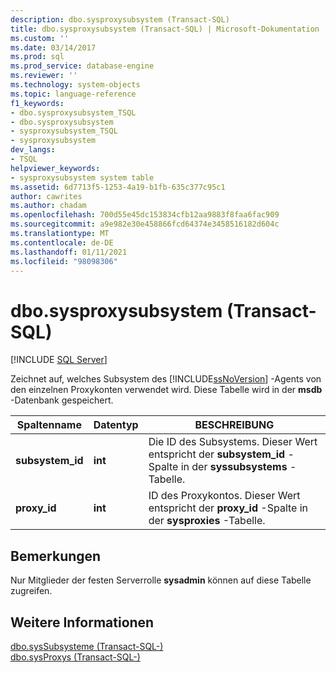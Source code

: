 ```yaml
---
description: dbo.sysproxysubsystem (Transact-SQL)
title: dbo.sysproxysubsystem (Transact-SQL) | Microsoft-Dokumentation
ms.custom: ''
ms.date: 03/14/2017
ms.prod: sql
ms.prod_service: database-engine
ms.reviewer: ''
ms.technology: system-objects
ms.topic: language-reference
f1_keywords:
- dbo.sysproxysubsystem_TSQL
- dbo.sysproxysubsystem
- sysproxysubsystem_TSQL
- sysproxysubsystem
dev_langs:
- TSQL
helpviewer_keywords:
- sysproxysubsystem system table
ms.assetid: 6d7713f5-1253-4a19-b1fb-635c377c95c1
author: cawrites
ms.author: chadam
ms.openlocfilehash: 700d55e45dc153834cfb12aa9883f8faa6fac909
ms.sourcegitcommit: a9e982e30e458866fcd64374e3458516182d604c
ms.translationtype: MT
ms.contentlocale: de-DE
ms.lasthandoff: 01/11/2021
ms.locfileid: "98098306"
---
```

# <a name="dbosysproxysubsystem-transact-sql"></a>dbo.sysproxysubsystem (Transact-SQL)
[!INCLUDE [SQL Server](../../includes/applies-to-version/sqlserver.md)]

  Zeichnet auf, welches Subsystem des [!INCLUDE[ssNoVersion](../../includes/ssnoversion-md.md)] -Agents von den einzelnen Proxykonten verwendet wird. Diese Tabelle wird in der **msdb** -Datenbank gespeichert.  
  
|Spaltenname|Datentyp|BESCHREIBUNG|  
|-----------------|---------------|-----------------|  
|**subsystem_id**|**int**|Die ID des Subsystems. Dieser Wert entspricht der **subsystem_id** -Spalte in der **syssubsystems** -Tabelle.|  
|**proxy_id**|**int**|ID des Proxykontos. Dieser Wert entspricht der **proxy_id** -Spalte in der **sysproxies** -Tabelle.|  
  
## <a name="remarks"></a>Bemerkungen  
 Nur Mitglieder der festen Serverrolle **sysadmin** können auf diese Tabelle zugreifen.  
  
## <a name="see-also"></a>Weitere Informationen  
 [dbo.sysSubsysteme &#40;Transact-SQL-&#41;](../../relational-databases/system-tables/dbo-syssubsystems-transact-sql.md)   
 [dbo.sysProxys &#40;Transact-SQL-&#41;](../../relational-databases/system-tables/dbo-sysproxies-transact-sql.md)  
  
  
